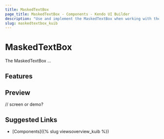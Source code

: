 ```yaml
---
title: MaskedTextBox
page_title: MaskedTextBox - Components - Kendo UI Builder
description: "Use and implement the MaskedTextBox when working with the Kendo UI Builder tool for creating and managing Angular and AngularJS-based web applications."
slug: maskedtextbox_kuib
---
```


# MaskedTextBox

The MaskedTextBox ...

## Features


## Preview

// screen or demo?

## Suggested Links

* [Components]({% slug viewsoverview_kuib %})
